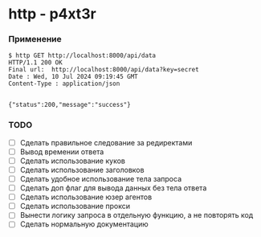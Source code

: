# http - p4xt3r

### Применение

```shell
$ http GET http://localhost:8000/api/data
HTTP/1.1 200 OK
Final url:  http://localhost:8000/api/data?key=secret
Date : Wed, 10 Jul 2024 09:19:45 GMT
Content-Type : application/json


{"status":200,"message":"success"}

```

### TODO

- [ ] Сделать правильное следование за редиректами
- [ ] Вывод времении ответа
- [ ] Сделать использование куков
- [ ] Сделать использование заголовков
- [ ] Сделать удобное использование тела запроса
- [ ] Сделать доп флаг для вывода данных без тела ответа
- [ ] Сделать использование юзер агентов
- [ ] Сделать использование прокси
- [ ] Вынести логику запроса в отдельную функцию, а не повторять код
- [ ] Сделать нормальную документацию
